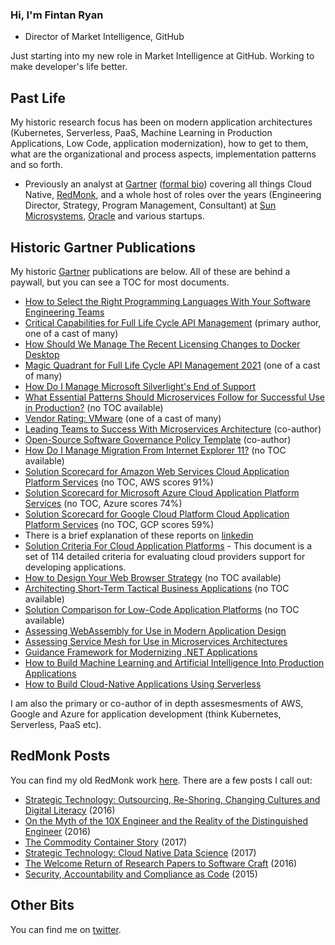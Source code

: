 ### Hi, I'm Fintan Ryan

* Director of Market Intelligence, GitHub

Just starting into my new role in Market Intelligence at GitHub. Working to make developer's life better. 

## Past Life

My historic research focus has been on modern application architectures (Kubernetes, Serverless, PaaS, Machine Learning in Production Applications, Low Code, application modernization), how to get to them, what are the organizational and process aspects, implementation patterns and so forth. 

* Previously an analyst at [Gartner](https://gartner.com) ([formal bio](https://www.gartner.com/analyst/82961)) covering all things Cloud Native, [RedMonk](https://redmonk.com), and a whole host of roles over the years (Engineering Director, Strategy, Program Management, Consultant)  at [Sun Microsystems](https://sun.com), [Oracle](https://oracle.com) and various startups. 

## Historic Gartner Publications

My historic [Gartner](https://gartner.com) publications are below. All of these are behind a paywall, but you can see a TOC for most documents. 

* [How to Select the Right Programming Languages With Your Software Engineering Teams](https://www.gartner.com/document/4008987)
* [Critical Capabilities for Full Life Cycle API Management](https://www.gartner.com/document/4006463) (primary author, one of a cast of many) 
* [How Should We Manage The Recent Licensing Changes to Docker Desktop](https://www.gartner.com/en/documents/4005890)
* [Magic Quadrant for Full Life Cycle API Management 2021](https://www.gartner.com/en/documents/4006268) (one of a cast of many)
* [How Do I Manage Microsoft Silverlight's End of Support](https://www.gartner.com/en/documents/4004529)
* [What Essential Patterns Should Microservices Follow for Successful Use in Production?](https://www.gartner.com/document/4002849) (no TOC available)
* [Vendor Rating: VMware](https://www.gartner.com/document/4002792) (one of a cast of many)
* [Leading Teams to Success With Microservices Architecture](https://www.gartner.com/document/4000740) (co-author)
* [Open-Source Software Governance Policy Template](https://www.gartner.com/document/3999408) (co-author)
* [How Do I Manage Migration From Internet Explorer 11?](https://www.gartner.com/document/4002261?) (no TOC available)
* [Solution Scorecard for Amazon Web Services Cloud Application Platform Services](https://www.gartner.com/document/3999554) (no TOC, AWS scores 91%)
* [Solution Scorecard for Microsoft Azure Cloud Application Platform Services](https://www.gartner.com/document/3999557) (no TOC, Azure scores 74%)
* [Solution Scorecard for Google Cloud Platform Cloud Application Platform Services](https://www.gartner.com/document/3999559) (no TOC, GCP scores 59%)
* There is a brief explanation of these reports on [linkedin](https://www.linkedin.com/pulse/cloud-application-platform-services-aws-azure-google-fintan-ryan/)
* [Solution Criteria For Cloud Application Platforms](https://www.gartner.com/en/documents/3993876/solution-criteria-for-cloud-application-platform-service) - This document is a set of 114 detailed criteria for evaluating cloud providers support for developing applications. 
* [How to Design Your Web Browser Strategy](https://www.gartner.com/document/3991383) (no TOC available)
* [Architecting Short-Term Tactical Business Applications](https://www.gartner.com/document/3991127) (no TOC available)
* [Solution Comparison for Low-Code Application Platforms](https://www.gartner.com/document/3987426) (no TOC available)
* [Assessing WebAssembly for Use in Modern Application Design](https://www.gartner.com/en/documents/3982818/assessing-webassembly-for-use-in-modern-application-desi)
* [Assessing Service Mesh for Use in Microservices Architectures](https://www.gartner.com/en/documents/3907117/assessing-service-mesh-for-use-in-microservices-architec)
* [Guidance Framework for Modernizing .NET Applications](https://www.gartner.com/en/documents/3979332)
* [How to Build Machine Learning and Artificial Intelligence Into Production Applications](https://www.gartner.com/en/documents/3969923/how-to-build-machine-learning-and-artificial-intelligenc)
* [How to Build Cloud-Native Applications Using Serverless](https://www.gartner.com/en/documents/3892464/how-to-build-cloud-native-applications-using-serverless-)

I am also the primary or co-author of in depth assesmesments of AWS, Google and Azure for application development (think Kubernetes, Serverless, PaaS etc). 

## RedMonk Posts

You can find my old RedMonk work [here](https://redmonk.com/fryan/). There are a few posts I call out:

* [Strategic Technology: Outsourcing, Re-Shoring, Changing Cultures and Digital Literacy](https://redmonk.com/fryan/2016/03/17/strategic-technology-outsourcing-re-shoring-changing-cultures-and-digital-literacy/) (2016)
* [On the Myth of the 10X Engineer and the Reality of the Distinguished Engineer](https://redmonk.com/fryan/2016/12/12/on-the-myth-of-the-10x-engineer-and-the-reality-of-the-distinguished-engineer/) (2016)
* [The Commodity Container Story](https://redmonk.com/fryan/2017/12/19/the-commodity-container-story/) (2017)
* [Strategic Technology: Cloud Native Data Science](https://redmonk.com/fryan/2017/06/05/strategic-technology-cloud-native-data-science/) (2017)
* [The Welcome Return of Research Papers to Software Craft](https://redmonk.com/fryan/2016/03/10/the-welcome-return-of-research-papers-to-software-craft/) (2016)
* [Security, Accountability and Compliance as Code](https://redmonk.com/fryan/2015/10/27/security-accountability-and-compliance-as-code/) (2015)

## Other Bits

You can find me on [twitter](https://twitter.com/fintanr). 


